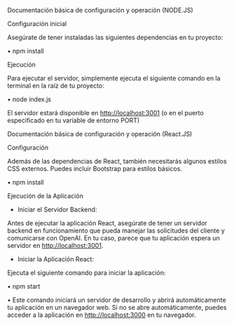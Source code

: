 Documentación básica de configuración y operación (NODE.JS)

Configuración inicial

Asegúrate de tener instaladas las siguientes dependencias en tu proyecto:

•	npm install

Ejecución

Para ejecutar el servidor, simplemente ejecuta el siguiente comando en la terminal en la raíz de tu proyecto:

•	node index.js 


El servidor estará disponible en [http://localhost:3001](http://localhost:3001) (o en el puerto especificado en tu variable de entorno PORT)


Documentación básica de configuración y operación (React.JS)



Configuración

Además de las dependencias de React, también necesitarás algunos estilos CSS externos. Puedes incluir Bootstrap para estilos básicos.

•	npm install

Ejecución de la Aplicación

- Iniciar el Servidor Backend:
  
Antes de ejecutar la aplicación React, asegúrate de tener un servidor backend en funcionamiento que pueda manejar las solicitudes del cliente y comunicarse con OpenAI. En tu caso, parece que tu aplicación espera un servidor en [http://localhost:3001](http://localhost:3001).


- Iniciar la Aplicación React:
  
Ejecuta el siguiente comando para iniciar la aplicación:

•	npm start 

•	Este comando iniciará un servidor de desarrollo y abrirá automáticamente tu aplicación en un navegador web. Si no se abre automáticamente, puedes acceder a la aplicación en [http://localhost:3000](http://localhost:3000) en tu navegador.

